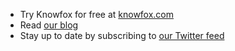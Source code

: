 * Try Knowfox for free at [knowfox.com](https://knowfox.com)
* Read [our blog](https://blog.knowfox.com)
* Stay up to date by subscribing to [our Twitter feed](https://twitter.com/knowfox)
